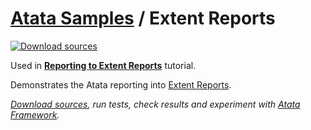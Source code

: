 # [Atata Samples](https://github.com/atata-framework/atata-samples) / Extent Reports

[![Download sources](https://img.shields.io/badge/Download-sources-brightgreen.svg)](https://github.com/atata-framework/atata-samples/raw/main/_archives/ExtentReports.zip)

Used in **[Reporting to Extent Reports](https://atata.io/tutorials/reporting-to-extentreports/)** tutorial.

Demonstrates the Atata reporting into [Extent Reports](https://extentreports.com/).

*[Download sources](https://github.com/atata-framework/atata-samples/raw/main/_archives/ExtentReports.zip), run tests, check results and experiment with [Atata Framework](https://atata.io).*